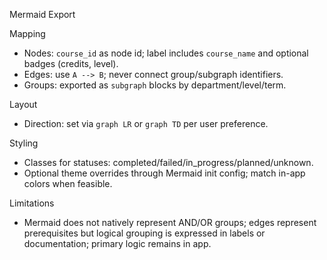 Mermaid Export

Mapping
- Nodes: `course_id` as node id; label includes `course_name` and optional badges (credits, level).
- Edges: use `A --> B`; never connect group/subgraph identifiers.
- Groups: exported as `subgraph` blocks by department/level/term.

Layout
- Direction: set via `graph LR` or `graph TD` per user preference.

Styling
- Classes for statuses: completed/failed/in_progress/planned/unknown.
- Optional theme overrides through Mermaid init config; match in-app colors when feasible.

Limitations
- Mermaid does not natively represent AND/OR groups; edges represent prerequisites but logical grouping is expressed in labels or documentation; primary logic remains in app.
